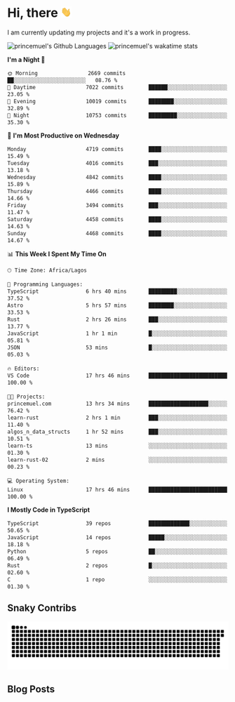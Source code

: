 # Hi, there <img src='/assets/wave.gif' alt='Just saying hello' width='24' height='24' />

<!--
**princemuel/princemuel** is a ✨ _special_ ✨ repository because its `README.md` (this file) appears on your GitHub profile.

Here are some ideas to get you started:

- 🔭 I’m currently working on ...
- 🌱 I’m currently learning ...
- 👯 I’m looking to collaborate on ...
- 🤔 I’m looking for help with ...
- 💬 Ask me about ...
- 📫 How to reach me: ...
- 😄 Pronouns: ...
- ⚡ Fun fact: ...
-->

I am currently updating my projects and it's a work in progress.

![princemuel's Github Languages](https://github-readme-stats.vercel.app/api/top-langs/?username=princemuel&text_color=586069&layout=compact&hide_border=true&title_color=0366d6&count_private=true&include_all_commits=true&theme=tokyonight&show_icons=true)
![princemuel's wakatime stats](https://github-readme-stats.vercel.app/api/wakatime?username=princemuel&text_color=586069&layout=compact&hide_border=true&title_color=0366d6&count_private=true&include_all_commits=true&theme=tokyonight&show_icons=true)

<!--START_SECTION:waka-->
**I'm a Night 🦉** 

```text
🌞 Morning                2669 commits        ██░░░░░░░░░░░░░░░░░░░░░░░   08.76 % 
🌆 Daytime                7022 commits        ██████░░░░░░░░░░░░░░░░░░░   23.05 % 
🌃 Evening                10019 commits       ████████░░░░░░░░░░░░░░░░░   32.89 % 
🌙 Night                  10753 commits       █████████░░░░░░░░░░░░░░░░   35.30 % 
```
📅 **I'm Most Productive on Wednesday** 

```text
Monday                   4719 commits        ████░░░░░░░░░░░░░░░░░░░░░   15.49 % 
Tuesday                  4016 commits        ███░░░░░░░░░░░░░░░░░░░░░░   13.18 % 
Wednesday                4842 commits        ████░░░░░░░░░░░░░░░░░░░░░   15.89 % 
Thursday                 4466 commits        ████░░░░░░░░░░░░░░░░░░░░░   14.66 % 
Friday                   3494 commits        ███░░░░░░░░░░░░░░░░░░░░░░   11.47 % 
Saturday                 4458 commits        ████░░░░░░░░░░░░░░░░░░░░░   14.63 % 
Sunday                   4468 commits        ████░░░░░░░░░░░░░░░░░░░░░   14.67 % 
```


📊 **This Week I Spent My Time On** 

```text
🕑︎ Time Zone: Africa/Lagos

💬 Programming Languages: 
TypeScript               6 hrs 40 mins       █████████░░░░░░░░░░░░░░░░   37.52 % 
Astro                    5 hrs 57 mins       ████████░░░░░░░░░░░░░░░░░   33.53 % 
Rust                     2 hrs 26 mins       ███░░░░░░░░░░░░░░░░░░░░░░   13.77 % 
JavaScript               1 hr 1 min          █░░░░░░░░░░░░░░░░░░░░░░░░   05.81 % 
JSON                     53 mins             █░░░░░░░░░░░░░░░░░░░░░░░░   05.03 % 

🔥 Editors: 
VS Code                  17 hrs 46 mins      █████████████████████████   100.00 % 

🐱‍💻 Projects: 
princemuel.com           13 hrs 34 mins      ███████████████████░░░░░░   76.42 % 
learn-rust               2 hrs 1 min         ███░░░░░░░░░░░░░░░░░░░░░░   11.40 % 
algos_n_data_structs     1 hr 52 mins        ███░░░░░░░░░░░░░░░░░░░░░░   10.51 % 
learn-ts                 13 mins             ░░░░░░░░░░░░░░░░░░░░░░░░░   01.30 % 
learn-rust-02            2 mins              ░░░░░░░░░░░░░░░░░░░░░░░░░   00.23 % 

💻 Operating System: 
Linux                    17 hrs 46 mins      █████████████████████████   100.00 % 
```

**I Mostly Code in TypeScript** 

```text
TypeScript               39 repos            █████████████░░░░░░░░░░░░   50.65 % 
JavaScript               14 repos            █████░░░░░░░░░░░░░░░░░░░░   18.18 % 
Python                   5 repos             ██░░░░░░░░░░░░░░░░░░░░░░░   06.49 % 
Rust                     2 repos             █░░░░░░░░░░░░░░░░░░░░░░░░   02.60 % 
C                        1 repo              ░░░░░░░░░░░░░░░░░░░░░░░░░   01.30 % 
```




<!--END_SECTION:waka-->

## Snaky Contribs

<img src='/assets/github-snake-dark.svg' alt='Snaky Contributions' />

## Blog Posts

<!-- BLOG-POST-LIST:START -->
<!-- BLOG-POST-LIST:END -->
